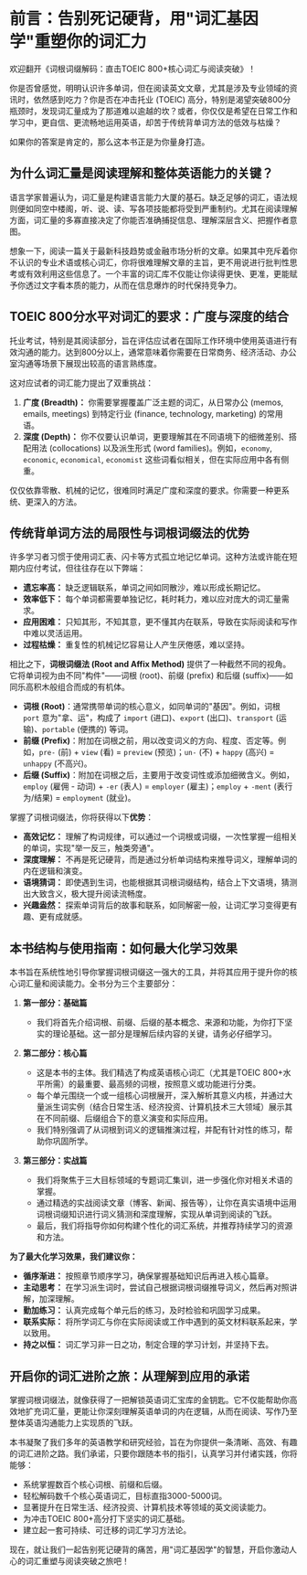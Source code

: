 # 前言：告别死记硬背，用"词汇基因学"重塑你的词汇力

欢迎翻开《词根词缀解码：直击TOEIC 800+核心词汇与阅读突破》！

你是否曾感觉，明明认识许多单词，但在阅读英文文章，尤其是涉及专业领域的资讯时，依然感到吃力？你是否在冲击托业 (TOEIC) 高分，特别是渴望突破800分瓶颈时，发现词汇量成为了那道难以逾越的坎？或者，你仅仅是希望在日常工作和学习中，更自信、更流畅地运用英语，却苦于传统背单词方法的低效与枯燥？

如果你的答案是肯定的，那么这本书正是为你量身打造。

## 为什么词汇量是阅读理解和整体英语能力的关键？

语言学家普遍认为，词汇量是构建语言能力大厦的基石。缺乏足够的词汇，语法规则便如同空中楼阁，听、说、读、写各项技能都将受到严重制约。尤其在阅读理解方面，词汇量的多寡直接决定了你能否准确捕捉信息、理解深层含义、把握作者意图。

想象一下，阅读一篇关于最新科技趋势或金融市场分析的文章。如果其中充斥着你不认识的专业术语或核心词汇，你将很难理解文章的主旨，更不用说进行批判性思考或有效利用这些信息了。一个丰富的词汇库不仅能让你读得更快、更准，更能赋予你透过文字看本质的能力，从而在信息爆炸的时代保持竞争力。

## TOEIC 800分水平对词汇的要求：广度与深度的结合

托业考试，特别是其阅读部分，旨在评估应试者在国际工作环境中使用英语进行有效沟通的能力。达到800分以上，通常意味着你需要在日常商务、经济活动、办公室沟通等场景下展现出较高的语言熟练度。

这对应试者的词汇能力提出了双重挑战：

1.  **广度 (Breadth)：** 你需要掌握覆盖广泛主题的词汇，从日常办公 (memos, emails, meetings) 到特定行业 (finance, technology, marketing) 的常用语。
2.  **深度 (Depth)：** 你不仅要认识单词，更要理解其在不同语境下的细微差别、搭配用法 (collocations) 以及派生形式 (word families)。例如，`economy`, `economic`, `economical`, `economist` 这些词看似相关，但在实际应用中各有侧重。

仅仅依靠零散、机械的记忆，很难同时满足广度和深度的要求。你需要一种更系统、更深入的方法。

## 传统背单词方法的局限性与词根词缀法的优势

许多学习者习惯于使用词汇表、闪卡等方式孤立地记忆单词。这种方法或许能在短期内应付考试，但往往存在以下弊端：

*   **遗忘率高：** 缺乏逻辑联系，单词之间如同散沙，难以形成长期记忆。
*   **效率低下：** 每个单词都需要单独记忆，耗时耗力，难以应对庞大的词汇量需求。
*   **应用困难：** 只知其形，不知其意，更不懂其内在联系，导致在实际阅读和写作中难以灵活运用。
*   **过程枯燥：** 重复性的机械记忆容易让人产生厌倦感，难以坚持。

相比之下，**词根词缀法 (Root and Affix Method)** 提供了一种截然不同的视角。它将单词视为由不同"构件"——词根 (root)、前缀 (prefix) 和后缀 (suffix)——如同乐高积木般组合而成的有机体。

*   **词根 (Root)**：通常携带单词的核心意义，如同单词的"基因"。例如，词根 `port` 意为"拿、运"，构成了 `import` (进口)、`export` (出口)、`transport` (运输)、`portable` (便携的) 等词。
*   **前缀 (Prefix)**：附加在词根之前，用以改变词义的方向、程度、否定等。例如，`pre-` (前) + `view` (看) = `preview` (预览)；`un-` (不) + `happy` (高兴) = `unhappy` (不高兴)。
*   **后缀 (Suffix)**：附加在词根之后，主要用于改变词性或添加细微含义。例如，`employ` (雇佣 - 动词) + `-er` (表人) = `employer` (雇主)；`employ` + `-ment` (表行为/结果) = `employment` (就业)。

掌握了词根词缀法，你将获得以下**优势**：

*   **高效记忆：** 理解了构词规律，可以通过一个词根或词缀，一次性掌握一组相关的单词，实现"举一反三，触类旁通"。
*   **深度理解：** 不再是死记硬背，而是通过分析单词结构来推导词义，理解单词的内在逻辑和演变。
*   **语境猜词：** 即使遇到生词，也能根据其词根词缀结构，结合上下文语境，猜测出大致含义，极大提升阅读流畅度。
*   **兴趣盎然：** 探索单词背后的故事和联系，如同解密一般，让词汇学习变得更有趣、更有成就感。

## 本书结构与使用指南：如何最大化学习效果

本书旨在系统性地引导你掌握词根词缀这一强大的工具，并将其应用于提升你的核心词汇量和阅读能力。全书分为三个主要部分：

1.  **第一部分：基础篇**
    *   我们将首先介绍词根、前缀、后缀的基本概念、来源和功能，为你打下坚实的理论基础。这一部分是理解后续内容的关键，请务必仔细学习。

2.  **第二部分：核心篇**
    *   这是本书的主体。我们精选了构成英语核心词汇（尤其是TOEIC 800+水平所需）的最重要、最高频的词根，按照意义或功能进行分类。
    *   每个单元围绕一个或一组核心词根展开，深入解析其意义内核，并通过大量派生词实例（结合日常生活、经济投资、计算机技术三大领域）展示其在不同前缀、后缀组合下的意义演变和实际应用。
    *   我们特别强调了从词根到词义的逻辑推演过程，并配有针对性的练习，帮助你巩固所学。

3.  **第三部分：实战篇**
    *   我们将聚焦于三大目标领域的专题词汇集训，进一步强化你对相关术语的掌握。
    *   通过精选的实战阅读文章（博客、新闻、报告等），让你在真实语境中运用词根词缀知识进行词义猜测和深度理解，实现从单词到阅读的飞跃。
    *   最后，我们将指导你如何构建个性化的词汇系统，并推荐持续学习的资源和方法。

**为了最大化学习效果，我们建议你：**

*   **循序渐进：** 按照章节顺序学习，确保掌握基础知识后再进入核心篇章。
*   **主动思考：** 在学习派生词时，尝试自己根据词根词缀推导词义，然后再对照讲解，加深理解。
*   **勤加练习：** 认真完成每个单元后的练习，及时检验和巩固学习成果。
*   **联系实际：** 将所学词汇与你在实际阅读或工作中遇到的英文材料联系起来，学以致用。
*   **持之以恒：** 词汇学习非一日之功，制定合理的学习计划，并坚持下去。

## 开启你的词汇进阶之旅：从理解到应用的承诺

掌握词根词缀法，就像获得了一把解锁英语词汇宝库的金钥匙。它不仅能帮助你高效地扩充词汇量，更能让你深刻理解英语单词的内在逻辑，从而在阅读、写作乃至整体英语沟通能力上实现质的飞跃。

本书凝聚了我们多年的英语教学和研究经验，旨在为你提供一条清晰、高效、有趣的词汇进阶之路。我们承诺，只要你跟随本书的指引，认真学习并付诸实践，你将能够：

*   系统掌握数百个核心词根、前缀和后缀。
*   轻松解码数千个核心英语词汇，目标直指3000-5000词。
*   显著提升在日常生活、经济投资、计算机技术等领域的英文阅读能力。
*   为冲击TOEIC 800+高分打下坚实的词汇基础。
*   建立起一套可持续、可迁移的词汇学习方法论。

现在，就让我们一起告别死记硬背的痛苦，用"词汇基因学"的智慧，开启你激动人心的词汇重塑与阅读突破之旅吧！ 